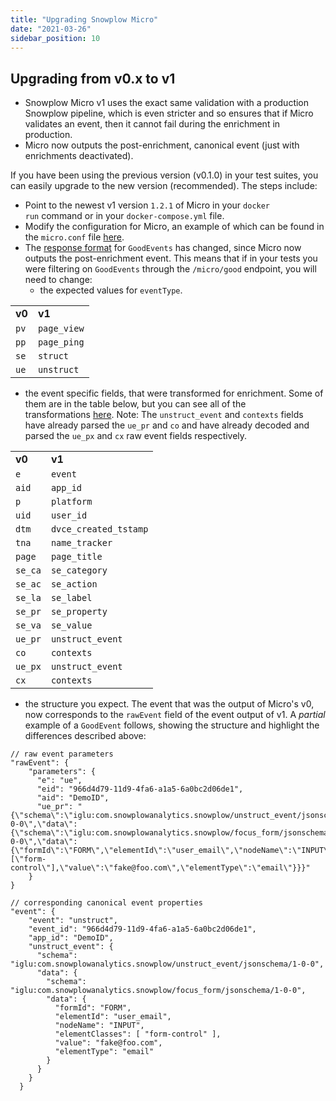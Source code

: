 ```yaml
---
title: "Upgrading Snowplow Micro"
date: "2021-03-26"
sidebar_position: 10
---
```


## Upgrading from v0.x to v1

- Snowplow Micro v1 uses the exact same validation with a production Snowplow pipeline, which is even stricter and so ensures that if Micro validates an event, then it cannot fail during the enrichment in production.
- Micro now outputs the post-enrichment, canonical event (just with enrichments deactivated).

If you have been using the previous version (v0.1.0) in your test suites, you can easily upgrade to the new version (recommended). The steps include:

- Point to the newest v1 version `1.2.1` of Micro in your `docker run` command or in your `docker-compose.yml` file.
- Modify the configuration for Micro, an example of which can be found in the `micro.conf` file [here](https://github.com/snowplow-incubator/snowplow-micro/blob/master/example/micro.conf).
- The [response format](https://github.com/snowplow-incubator/snowplow-micro#response-format-1) for `GoodEvents` has changed, since Micro now outputs the post-enrichment event. This means that if in your tests you were filtering on `GoodEvents` through the `/micro/good` endpoint, you will need to change:
  - the expected values for `eventType`.

<table><tbody><tr><td class="has-text-align-center" data-align="center"><strong>v0</strong></td><td class="has-text-align-center" data-align="center"><strong>v1</strong></td></tr><tr><td class="has-text-align-center" data-align="center"><code>pv</code></td><td class="has-text-align-center" data-align="center"><code>page_view</code></td></tr><tr><td class="has-text-align-center" data-align="center"><code>pp</code></td><td class="has-text-align-center" data-align="center"><code>page_ping</code></td></tr><tr><td class="has-text-align-center" data-align="center"><code>se</code></td><td class="has-text-align-center" data-align="center"><code>struct</code></td></tr><tr><td class="has-text-align-center" data-align="center"><code>ue</code></td><td class="has-text-align-center" data-align="center"><code>unstruct</code></td></tr></tbody></table>

- the event specific fields, that were transformed for enrichment. Some of them are in the table below, but you can see all of the transformations [here](https://github.com/snowplow/enrich/blob/master/modules/common/src/main/scala/com.snowplowanalytics.snowplow.enrich/common/enrichments/Transform.scala). Note: The `unstruct_event` and `contexts` fields have already parsed the `ue_pr` and `co` and have already decoded and parsed the `ue_px` and `cx` raw event fields respectively.

<table><tbody><tr><td class="has-text-align-center" data-align="center"><strong>v0</strong></td><td class="has-text-align-center" data-align="center"><strong>v1</strong></td></tr><tr><td class="has-text-align-center" data-align="center"><code>e</code></td><td class="has-text-align-center" data-align="center"><code>event</code></td></tr><tr><td class="has-text-align-center" data-align="center"><code>aid</code></td><td class="has-text-align-center" data-align="center"><code>app_id</code></td></tr><tr><td class="has-text-align-center" data-align="center"><code>p</code></td><td class="has-text-align-center" data-align="center"><code>platform</code></td></tr><tr><td class="has-text-align-center" data-align="center"><code>uid</code></td><td class="has-text-align-center" data-align="center"><code>user_id</code></td></tr><tr><td class="has-text-align-center" data-align="center"><code>dtm</code></td><td class="has-text-align-center" data-align="center"><code>dvce_created_tstamp</code></td></tr><tr><td class="has-text-align-center" data-align="center"><code>tna</code></td><td class="has-text-align-center" data-align="center"><code>name_tracker</code></td></tr><tr><td class="has-text-align-center" data-align="center"><code>page</code></td><td class="has-text-align-center" data-align="center"><code>page_title</code></td></tr><tr><td class="has-text-align-center" data-align="center"><code>se_ca</code></td><td class="has-text-align-center" data-align="center"><code>se_category</code></td></tr><tr><td class="has-text-align-center" data-align="center"><code>se_ac</code></td><td class="has-text-align-center" data-align="center"><code>se_action</code></td></tr><tr><td class="has-text-align-center" data-align="center"><code>se_la</code></td><td class="has-text-align-center" data-align="center"><code>se_label</code></td></tr><tr><td class="has-text-align-center" data-align="center"><code>se_pr</code></td><td class="has-text-align-center" data-align="center"><code>se_property</code></td></tr><tr><td class="has-text-align-center" data-align="center"><code>se_va</code></td><td class="has-text-align-center" data-align="center"><code>se_value</code></td></tr><tr><td class="has-text-align-center" data-align="center"><code>ue_pr</code></td><td class="has-text-align-center" data-align="center"><code>unstruct_event</code></td></tr><tr><td class="has-text-align-center" data-align="center"><code>co</code></td><td class="has-text-align-center" data-align="center"><code>contexts</code></td></tr><tr><td class="has-text-align-center" data-align="center"><code>ue_px</code></td><td class="has-text-align-center" data-align="center"><code>unstruct_event</code></td></tr><tr><td class="has-text-align-center" data-align="center"><code>cx</code></td><td class="has-text-align-center" data-align="center"><code>contexts</code></td></tr></tbody></table>

- the structure you expect. The event that was the output of Micro's v0, now corresponds to the `rawEvent` field of the event output of v1. A _partial_ example of a `GoodEvent` follows, showing the structure and highlight the differences described above:

```
// raw event parameters
"rawEvent": {
    "parameters": {
      "e": "ue",
      "eid": "966d4d79-11d9-4fa6-a1a5-6a0bc2d06de1",
      "aid": "DemoID",
      "ue_pr": "{\"schema\":\"iglu:com.snowplowanalytics.snowplow/unstruct_event/jsonschema/1-0-0\",\"data\":{\"schema\":\"iglu:com.snowplowanalytics.snowplow/focus_form/jsonschema/1-0-0\",\"data\":{\"formId\":\"FORM\",\"elementId\":\"user_email\",\"nodeName\":\"INPUT\",\"elementClasses\":[\"form-control\"],\"value\":\"fake@foo.com\",\"elementType\":\"email\"}}}"
    }
}

// corresponding canonical event properties
"event": {
    "event": "unstruct",
    "event_id": "966d4d79-11d9-4fa6-a1a5-6a0bc2d06de1",
    "app_id": "DemoID",
    "unstruct_event": {
      "schema": "iglu:com.snowplowanalytics.snowplow/unstruct_event/jsonschema/1-0-0",
      "data": {
        "schema": "iglu:com.snowplowanalytics.snowplow/focus_form/jsonschema/1-0-0",
        "data": {
          "formId": "FORM",
          "elementId": "user_email",
          "nodeName": "INPUT",
          "elementClasses": [ "form-control" ],
          "value": "fake@foo.com",
          "elementType": "email"
        }
      }
    }
  }
```
